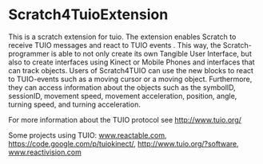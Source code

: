# Scratch4TuioExtension
This is a scratch extension for tuio. The extension enables Scratch to receive TUIO messages and react to TUIO events . This way, the Scratch-programmer is able to not only create its own Tangible User Interface, but also to create interfaces using Kinect or Mobile Phones and interfaces that can track objects.
Users of Scratch4TUIO can use the new blocks to react to TUIO-events such as a moving cursor or a moving object. Furthermore, they can access information about the objects such as the symbolID, sessionID, movement speed, movement acceleration, position, angle, turning speed, and turning acceleration.

For more information about the TUIO protocol see http://www.tuio.org/

Some projects using TUIO: 
www.reactable.com, https://code.google.com/p/tuiokinect/, http://www.tuio.org/?software, www.reactivision.com
